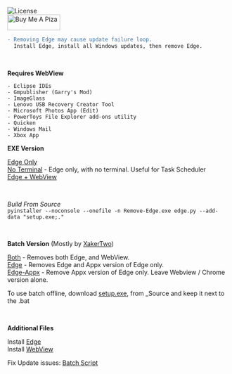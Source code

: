 ![License](https://img.shields.io/github/license/ShadowWhisperer/Remove-MS-Edge)  
<a href="https://www.buymeacoffee.com/wic8pmtmys" target="_blank"><img src="https://cdn.buymeacoffee.com/buttons/v2/default-blue.png" alt="Buy Me A Piza" height="36" width="120"></a>

```diff
- Removing Edge may cause update failure loop. 
  Install Edge, install all Windows updates, then remove Edge. 
```
<br>

**Requires WebView**  
```
- Eclipse IDEs
- Gmpublisher (Garry's Mod)  
- ImageGlass
- Lenovo USB Recovery Creator Tool
- Microsoft Photos App (Edit)
- PowerToys File Explorer add-ons utility
- Quicken
- Windows Mail  
- Xbox App
```

**EXE Version**  

[Edge Only](https://github.com/ShadowWhisperer/Remove-MS-Edge/releases/latest/download/Remove-Edge.exe)  
[No Terminal](https://github.com/ShadowWhisperer/Remove-MS-Edge/releases/latest/download/Remove-EdgeTerm.exe) - Edge only, with no terminal. Useful for Task Scheduler  
[Edge + WebView ](https://github.com/ShadowWhisperer/Remove-MS-Edge/releases/latest/download/Remove-EdgeWeb.exe)  

<br>  

*Build From Source*  
```pyinstaller --noconsole --onefile -n Remove-Edge.exe edge.py --add-data "setup.exe;."```  

<br>

**Batch Version** (Mostly by [XakerTwo](https://github.com/XakerTwo))

[Both](https://github.com/ShadowWhisperer/Remove-MS-Edge/blob/main/Batch/Both.bat?raw=true) - Removes both Edge, and WebView.  
[Edge](https://github.com/ShadowWhisperer/Remove-MS-Edge/blob/main/Batch/Edge.bat?raw=true) - Removes Edge and Appx version of Edge only.  
[Edge-Appx](https://github.com/ShadowWhisperer/Remove-MS-Edge/blob/main/Batch/Edge-Appx.bat?raw=true) - Remove Appx version of Edge only. Leave Webview / Chrome version alone.  

To use batch offline, download [setup.exe](https://github.com/ShadowWhisperer/Remove-MS-Edge/blob/main/_Source/setup.exe?raw=true), from _Source and keep it next to the .bat

<br>

**Additional Files**  

Install [Edge](https://www.microsoft.com/en-us/edge/business/download?form=MA13FJ)  
Install [WebView](https://developer.microsoft.com/en-us/microsoft-edge/webview2/)  

Fix Update issues: [Batch Script](https://raw.githubusercontent.com/ShadowWhisperer/Fix-WinUpdates/refs/heads/main/Fix%20Updates.bat)  
